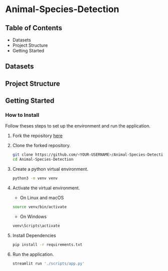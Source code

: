 # Animal-Species-Detection

## Table of Contents
- Datasets
- Project Structure
- Getting Started

## Datasets

## Project Structure

## Getting Started
### How to Install
Follow theses steps to set up the environment and run the application.
1. Fork the repository [here](https://github.com/ldebele/animal-Species-Detection)
2. Clone the forked repository.
    ```bash
    git clone https://github.com/<YOUR-USERNAME>/Animal-Species-Detection
    cd Animal-Species-Detection
    ```

3. Create a python virtual environment.
    ``` bash
    python3 -m venv venv
    ```

4. Activate the virtual environment.

    - On Linux and macOS
    ``` bash
    source venv/bin/activate
    ```
    - On Windows
    ``` bash
    venv\Scripts\activate
    ```

5. Install Dependencies
    ```bash
    pip install -r requirements.txt
    ```
6. Run the application.
    ```bash
    streamlit run './scripts/app.py'
    ```